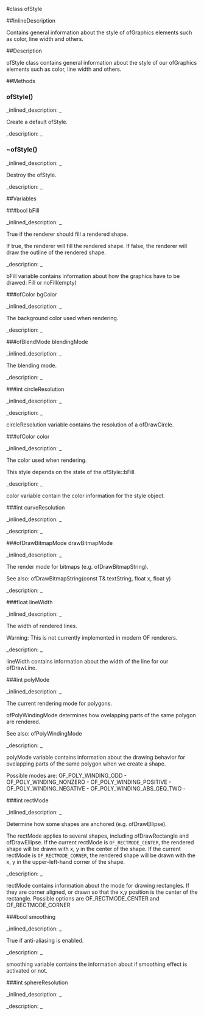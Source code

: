 #class ofStyle


<!--
_visible: True_
_advanced: False_
_istemplated: False_
_extends: _
-->

##InlineDescription

Contains general information about the style of ofGraphics
elements such as color, line width and others.





##Description

ofStyle class contains general information about the style of our ofGraphics elements such as color, line width and others.





##Methods



### ofStyle()

<!--
_syntax: ofStyle()_
_name: ofStyle_
_returns: _
_returns_description: _
_parameters: _
_access: public_
_version_started: 006_
_version_deprecated: _
_summary: _
_constant: False_
_static: False_
_visible: True_
_advanced: False_
-->

_inlined_description: _

Create a default ofStyle.





_description: _







<!----------------------------------------------------------------------------->

### ~ofStyle()

<!--
_syntax: ~ofStyle()_
_name: ~ofStyle_
_returns: _
_returns_description: _
_parameters: _
_access: public_
_version_started: 006_
_version_deprecated: _
_summary: _
_constant: False_
_static: False_
_visible: True_
_advanced: False_
-->

_inlined_description: _

Destroy the ofStyle.





_description: _







<!----------------------------------------------------------------------------->

##Variables



###bool bFill

<!--
_name: bFill_
_type: bool_
_access: public_
_version_started: 006_
_version_deprecated: _
_summary: _
_visible: True_
_constant: False_
_advanced: False_
-->

_inlined_description: _

True if the renderer should fill a rendered shape.

If true, the renderer will fill the rendered shape.  If false, the
renderer will draw the outline of the rendered shape.





_description: _

bFill variable contains information about how the graphics have to be drawed: Fill or noFill(empty)





<!----------------------------------------------------------------------------->

###ofColor bgColor

<!--
_name: bgColor_
_type: ofColor_
_access: public_
_version_started: 007_
_version_deprecated: _
_summary: _
_visible: True_
_constant: True_
_advanced: False_
-->

_inlined_description: _

The background color used when rendering.





_description: _







<!----------------------------------------------------------------------------->

###ofBlendMode blendingMode

<!--
_name: blendingMode_
_type: ofBlendMode_
_access: public_
_version_started: 007_
_version_deprecated: _
_summary: _
_visible: True_
_constant: True_
_advanced: False_
-->

_inlined_description: _

The blending mode.





_description: _







<!----------------------------------------------------------------------------->

###int circleResolution

<!--
_name: circleResolution_
_type: int_
_access: public_
_version_started: 006_
_version_deprecated: _
_summary: _
_visible: True_
_constant: False_
_advanced: False_
-->

_inlined_description: _







_description: _

circleResolution variable contains the resolution of a ofDrawCircle.





<!----------------------------------------------------------------------------->

###ofColor color

<!--
_name: color_
_type: ofColor_
_access: public_
_version_started: 006_
_version_deprecated: _
_summary: _
_visible: True_
_constant: False_
_advanced: False_
-->

_inlined_description: _

The color used when rendering.

This style depends on the state of the ofStyle::bFill.





_description: _

color variable contain the color information for the style object.





<!----------------------------------------------------------------------------->

###int curveResolution

<!--
_name: curveResolution_
_type: int_
_access: public_
_version_started: 007_
_version_deprecated: _
_summary: _
_visible: True_
_constant: True_
_advanced: False_
-->

_inlined_description: _







_description: _







<!----------------------------------------------------------------------------->

###ofDrawBitmapMode drawBitmapMode

<!--
_name: drawBitmapMode_
_type: ofDrawBitmapMode_
_access: public_
_version_started: 007_
_version_deprecated: _
_summary: _
_visible: True_
_constant: True_
_advanced: False_
-->

_inlined_description: _

The render mode for bitmaps (e.g. ofDrawBitmapString).


See also: ofDrawBitmapString(const T& textString, float x, float y)





_description: _







<!----------------------------------------------------------------------------->

###float lineWidth

<!--
_name: lineWidth_
_type: float_
_access: public_
_version_started: 006_
_version_deprecated: _
_summary: _
_visible: True_
_constant: False_
_advanced: False_
-->

_inlined_description: _

The width of rendered lines.

Warning: This is not currently implemented in modern OF renderers.





_description: _

lineWidth contains information about the width of the line for our ofDrawLine.





<!----------------------------------------------------------------------------->

###int polyMode

<!--
_name: polyMode_
_type: int_
_access: public_
_version_started: 006_
_version_deprecated: _
_summary: _
_visible: True_
_constant: False_
_advanced: False_
-->

_inlined_description: _

The current rendering mode for polygons.

ofPolyWindingMode determines how ovelapping parts of the same
polygon are rendered.


See also: ofPolyWindingMode





_description: _

polyMode variable contains information about the drawing behavior for ovelapping parts of the same polygon when we create a shape.

Possible modes are:
OF_POLY_WINDING_ODD -
OF_POLY_WINDING_NONZERO -
OF_POLY_WINDING_POSITIVE -
OF_POLY_WINDING_NEGATIVE -
OF_POLY_WINDING_ABS_GEQ_TWO -





<!----------------------------------------------------------------------------->

###int rectMode

<!--
_name: rectMode_
_type: int_
_access: public_
_version_started: 006_
_version_deprecated: _
_summary: _
_visible: True_
_constant: False_
_advanced: False_
-->

_inlined_description: _

Determine how some shapes are anchored (e.g. ofDrawEllipse).

The rectMode applies to several shapes, including ofDrawRectangle
and ofDrawEllipse.  If the current rectMode is `OF_RECTMODE_CENTER`,
the rendered shape will be drawn with x, y in the center of the
shape. If the current rectMode is `OF_RECTMODE_CORNER`, the
rendered shape will be drawn with the x, y in the upper-left-hand
corner of the shape.





_description: _

rectMode contains information about the mode for drawing rectangles.
If they are corner aligned, or drawn so that the x,y position is the center of the rectangle. Possible options are OF_RECTMODE_CENTER and OF_RECTMODE_CORNER





<!----------------------------------------------------------------------------->

###bool smoothing

<!--
_name: smoothing_
_type: bool_
_access: public_
_version_started: 006_
_version_deprecated: _
_summary: _
_visible: True_
_constant: False_
_advanced: False_
-->

_inlined_description: _

True if anti-aliasing is enabled.





_description: _

smoothing variable contains the information about if smoothing effect is activated or not.





<!----------------------------------------------------------------------------->

###int sphereResolution

<!--
_name: sphereResolution_
_type: int_
_access: public_
_version_started: 007_
_version_deprecated: _
_summary: _
_visible: True_
_constant: True_
_advanced: False_
-->

_inlined_description: _







_description: _







<!----------------------------------------------------------------------------->

